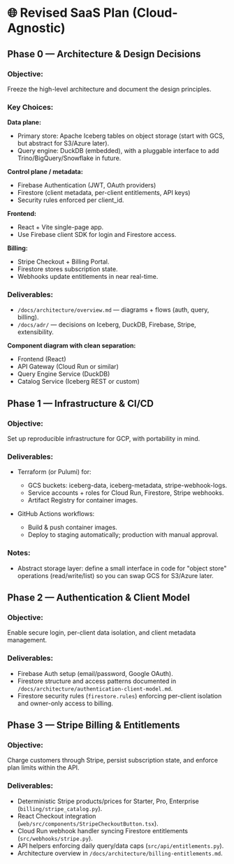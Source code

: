 # 🌐 Revised SaaS Plan (Cloud-Agnostic)

## Phase 0 — Architecture & Design Decisions

### Objective:
Freeze the high-level architecture and document the design principles.

### Key Choices:

**Data plane:**

- Primary store: Apache Iceberg tables on object storage (start with GCS, but abstract for S3/Azure later).
- Query engine: DuckDB (embedded), with a pluggable interface to add Trino/BigQuery/Snowflake in future.

**Control plane / metadata:**

- Firebase Authentication (JWT, OAuth providers)
- Firestore (client metadata, per-client entitlements, API keys)
- Security rules enforced per client_id.

**Frontend:**

- React + Vite single-page app.
- Use Firebase client SDK for login and Firestore access.

**Billing:**

- Stripe Checkout + Billing Portal.
- Firestore stores subscription state.
- Webhooks update entitlements in near real-time.

### Deliverables:

- `/docs/architecture/overview.md` — diagrams + flows (auth, query, billing).
- `/docs/adr/` — decisions on Iceberg, DuckDB, Firebase, Stripe, extensibility.

**Component diagram with clean separation:**

- Frontend (React)
- API Gateway (Cloud Run or similar)
- Query Engine Service (DuckDB)
- Catalog Service (Iceberg REST or custom)

## Phase 1 — Infrastructure & CI/CD

### Objective:
Set up reproducible infrastructure for GCP, with portability in mind.

### Deliverables:

- Terraform (or Pulumi) for:
  - GCS buckets: iceberg-data, iceberg-metadata, stripe-webhook-logs.
  - Service accounts + roles for Cloud Run, Firestore, Stripe webhooks.
  - Artifact Registry for container images.

- GitHub Actions workflows:
  - Build & push container images.
  - Deploy to staging automatically; production with manual approval.

### Notes:

- Abstract storage layer: define a small interface in code for "object store" operations (read/write/list) so you can swap GCS for S3/Azure later.

## Phase 2 — Authentication & Client Model

### Objective:
Enable secure login, per-client data isolation, and client metadata management.

### Deliverables:

- Firebase Auth setup (email/password, Google OAuth).
- Firestore structure and access patterns documented in `/docs/architecture/authentication-client-model.md`.
- Firestore security rules (`firestore.rules`) enforcing per-client isolation and owner-only access to billing.

## Phase 3 — Stripe Billing & Entitlements

### Objective:
Charge customers through Stripe, persist subscription state, and enforce plan
limits within the API.

### Deliverables:

- Deterministic Stripe products/prices for Starter, Pro, Enterprise (`billing/stripe_catalog.py`).
- React Checkout integration (`web/src/components/StripeCheckoutButton.tsx`).
- Cloud Run webhook handler syncing Firestore entitlements (`src/webhooks/stripe.py`).
- API helpers enforcing daily query/data caps (`src/api/entitlements.py`).
- Architecture overview in `/docs/architecture/billing-entitlements.md`.
